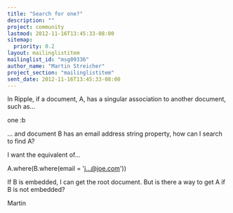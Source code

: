 ```yaml
---
title: "Search for one?"
description: ""
project: community
lastmod: 2012-11-16T13:45:33-08:00
sitemap:
  priority: 0.2
layout: mailinglistitem
mailinglist_id: "msg09336"
author_name: "Martin Streicher"
project_section: "mailinglistitem"
sent_date: 2012-11-16T13:45:33-08:00
---
```


In Ripple, if a document, A, has a singular association to another document, 
such as...

one :b

... and document B has an email address string property, how can I search to 
find A? 

I want the equivalent of...

A.where(B.where(email = 'j...@joe.com'))

If B is embedded, I can get the root document. But is there a way to get A if B 
is not embedded?

Martin
